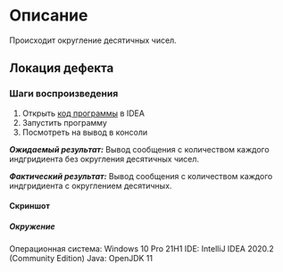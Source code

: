 # Описание


Происходит округление десятичных чисел.

## Локация дефекта



### Шаги воспроизведения



1. Открыть [код программы](https://github.com/Ulibochka12/code/issues/new) в IDEA
2. Запустить программу
3. Посмотреть на вывод в консоли

***Ожидаемый результат:*** Вывод сообщения с количеством каждого индгридиента без округления десятичных чисел.

***Фактический результат:*** Вывод сообщения с количеством каждого индгридиента с округлением десятичных.

#### Скриншот


##### Окружение

Операционная система: Windows 10 Pro 21H1
IDE: IntelliJ IDEA 2020.2 (Community Edition)
Java: OpenJDK 11